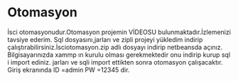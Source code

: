 # Otomasyon
İsci otomasyonudur.Otomasyon projemin VİDEOSU bulunmaktadır.İzlemenizi tavsiye ederim.
Sql dosyasını,jarları ve zipli projeyi yükledim indirip çalıştırabilirsiniz.İsciotomasyon.zip adlı dosyayı indirip netbeansda açınız.
Bilgisayarınızda xammp ın kurulu olması gerekmektedir onu indirip kurup sql i import ediniz.
jarları ve sqli import ettikten sonra otomasyon çalışacaktır.
Giriş ekranında  ID =admin PW =12345 dir.

